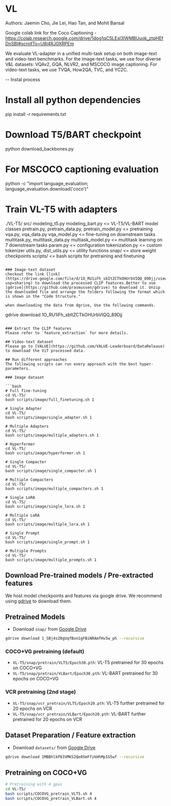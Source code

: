 # VL

Authors: Jaemin Cho, Jie Lei, Hao Tan, and Mohit Bansal

Google colab link for the Coco Captioning - https://colab.research.google.com/drive/1dog1qC5LEsl3IWMBUuok_ztpHEfDnSBI#scrollTo=U8l4RJ0XRPEm

We evaluate VL-adapter in a unified multi-task
setup on both image-text and video-text benchmarks. For the image-text tasks, we use four diverse V&L datasets: VQAv2, GQA, NLVR2, and MSCOCO image captioning. For video-text tasks, we use TVQA, How2QA, TVC, and YC2C. 

-- Instal process
# Install all python dependencies
pip install -r requirements.txt

# Download T5/BART checkpoint
python download_backbones.py

# For MSCOCO captioning evaluation 
python -c "import language_evaluation; language_evaluation.download('coco')"
     

# Train VL-T5 with adapters
./VL-T5/
    src/
        modeling_t5.py modeling_bart.py                       <= VL-T5/VL-BART model classes
        pretrain.py, pretrain_data.py, pretrain_model.py      <= pretraining
        vqa.py, vqa_data.py vqa_model.py                      <= fine-tuning on downstream tasks 
        multitask.py, multitask_data.py multiask_model.py     <= multitask learning on 7 downstream tasks
        param.py                                              <= configuration
        tokenization.py                                       <= custom tokenizer
        utils.py, dist_utils.py                               <= utility functions
    snap/                                                     <= store weight checkpoints
    scripts/                                                  <= bash scripts for pretraining and finetuning
```

### Image-text dataset
checkout the link [link](https://drive.google.com/file/d/1O_RU1iFh_sbItZCTkOHUrbVIQQ_89Djj/view?usp=sharing) to download the processed CLIP features.Better to use [gdrive](https://github.com/prasmussen/gdrive) to download it. Unzip the downloaded file and arrange the folders following the format which is shown in the "Code Structure."

when downloading the data from dgrive, Use the following commands.
```
gdrive download 1O_RU1iFh_sbItZCTkOHUrbVIQQ_89Djj
```

### Extract the CLIP features
Please refer to `feature_extraction` for more details.

## Video-text dataset
Please go to [VALUE](https://github.com/VALUE-Leaderboard/DataRelease) to download the ViT processed data.

## Run different approaches
The following scripts can run every approach with the best hyper-parameters.

### Image dataset

```bash
# Full fine-tuning
cd VL-T5/
bash scripts/image/full_finetuning.sh 1

# Single Adapter
cd VL-T5/
bash scripts/image/single_adapter.sh 1

# Multiple Adapters
cd VL-T5/
bash scripts/image/multiple_adapters.sh 1

# Hyperformer
cd VL-T5/
bash scripts/image/hyperformer.sh 1

# Single Compacter
cd VL-T5/
bash scripts/image/single_compacter.sh 1

# Multiple Compacters
cd VL-T5/
bash scripts/image/multiple_compacters.sh 1

# Single LoRA
cd VL-T5/
bash scripts/image/single_lora.sh 1

# Multiple LoRA
cd VL-T5/
bash scripts/image/multiple_lora.sh 1

# Single Prompt
cd VL-T5/
bash scripts/image/single_prompt.sh 1

# Multiple Prompts
cd VL-T5/
bash scripts/image/multiple_prompts.sh 1
```

## Download Pre-trained models / Pre-extracted features
We host model checkpoints and features via google drive.
We recommend using [gdrive](https://github.com/prasmussen/gdrive) to download them.

## Pretrained Models
- Download `snap/` from [Google Drive](https://drive.google.com/drive/folders/1_SBj4sZ0gUqfBon1gFBiNRAmfHv5w_ph?usp=sharing)
```bash
gdrive download 1_SBj4sZ0gUqfBon1gFBiNRAmfHv5w_ph --recursive
```

### COCO+VG pretraining (default)
* `VL-T5/snap/pretrain/VLT5/Epoch30.pth`: VL-T5 pretrained for 30 epochs on COCO+VG
* `VL-T5/snap/pretrain/VLBart/Epoch30.pth`: VL-BART pretrained for 30 epochs on COCO+VG

### VCR pretraining (2nd stage)
* `VL-T5/snap/vcr_pretrain/VLT5/Epoch20.pth`: VL-T5 further pretrained for 20 epochs on VCR
* `VL-T5/snap/vcr_pretrain/VLBart/Epoch20.pth`: VL-BART further pretrained for 20 epochs on VCR


## Dataset Preparation / Feature extraction
- Download `datasets/` from [Google Drive](https://drive.google.com/drive/folders/1MBBhlkP83VMKS2Qe0SmFfzkHhMpIG5wf?usp=sharing)
```bash
gdrive download 1MBBhlkP83VMKS2Qe0SmFfzkHhMpIG5wf --recursive
```

## Pretraining on COCO+VG
```bash
# Pretraining with 4 gpus
cd VL-T5/
bash scripts/COCOVG_pretrain_VLT5.sh 4
bash scripts/COCOVG_pretrain_VLBart.sh 4
```
